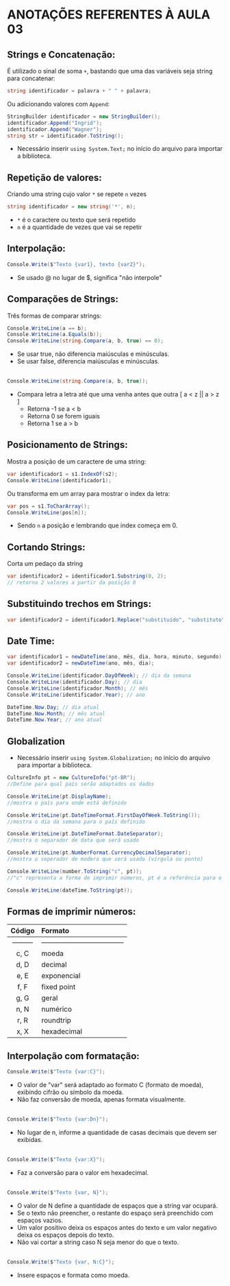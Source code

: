 # ANOTAÇÕES REFERENTES À AULA 03

## Strings e Concatenação:

É utilizado o sinal de soma `+`, bastando que uma das variáveis seja string para concatenar:

```csharp
string identificador = palavra + " " + palavra;
```

Ou adicionando valores com `Append`:

```csharp
StringBuilder identificador = new StringBuilder();
identificador.Append("Ingrid");
identificador.Append("Wagner");
string str = identificador.ToString();
```

* Necessário inserir `using System.Text;` no início do arquivo para importar a biblioteca.

## Repetição de valores:

Criando uma string cujo valor `*` se repete `n` vezes

```csharp
string identificador = new string('*', n);
```

* `*` é o caractere ou texto que será repetido
* `n` é a quantidade de vezes que vai se repetir

## Interpolação:

```csharp
Console.Write($"Texto {var1}, texto {var2}");
```

* Se usado @ no lugar de $, significa "não interpole"

## Comparações de Strings:

Três formas de comparar strings:

```csharp
Console.WriteLine(a == b);
Console.WriteLine(a.Equals(b));
Console.WriteLine(string.Compare(a, b, true) == 0);
```

* Se usar true, não diferencia maiúsculas e minúsculas.
* Se usar false, diferencia maiúsculas e minúsculas.
<br><br>

```csharp
Console.WriteLine(string.Compare(a, b, true));
```

* Compara letra a letra até que uma venha antes que outra [ a < z || a > z ]
    * Retorna -1 se a < b
    * Retorna 0 se forem iguais
    * Retorna 1 se a > b

## Posicionamento de Strings:

Mostra a posição de um caractere de uma string:

```csharp
var identificador1 = s1.IndexOf(s2);
Console.WriteLine(identificador1);
```

Ou transforma em um array para mostrar o index da letra:

```csharp
var pos = s1.ToCharArray();
Console.WriteLine(pos[n]);
```

* Sendo `n` a posição e lembrando que index começa em 0.

## Cortando Strings:

Corta um pedaço da string

```csharp
var identificador2 = identificador1.Substring(0, 2);
// retorna 2 valores a partir da posição 0
```

## Substituindo trechos em Strings:

```csharp
var identificador2 = identificador1.Replace("substituído", "substituto");
```


## Date Time:

```csharp
var identificador1 = newDateTime(ano, mês, dia, hora, minuto, segundo);
var identificador2 = newDateTime(ano, mês, dia);

Console.WriteLine(identificador.DayOfWeek); // dia da semana
Console.WriteLine(identificador.Day); // dia
Console.WriteLine(identificador.Month); // mês
Console.WriteLine(identificador.Year); // ano

DateTime.Now.Day; // dia atual
DateTime.Now.Month; // mês atual
DateTime.Now.Year; // ano atual
```


## Globalization

* Necessário inserir `using System.Globalization;` no início do arquivo para importar a biblioteca.

```csharp
CultureInfo pt = new CultureInfo("pt-BR");
//Define para qual país serão adaptados os dados

Console.WriteLine(pt.DisplayName);
//mostra o país para onde está definido

Console.WriteLine(pt.DateTimeFormat.FirstDayOfWeek.ToString());
//mostra o dia da semana para o país definido

Console.WriteLine(pt.DateTimeFormat.DateSeparator);
//mostra o separador de data que será usado

Console.WriteLine(pt.NumberFormat.CurrencyDecimalSeparator);
//mostra o seperador de modera que será usado (vírgula ou ponto)

Console.WriteLine(number.ToString("c", pt));
//"c" representa a forma de imprimir números, pt é a referência para o país definido

Console.WriteLine(dateTime.ToString(pt));
```

## Formas de imprimir números:

| Código | Formato |
|:---:|:---|
| ——— | ———————————— |
| c, C | moeda |
| d, D | decimal |
| e, E | exponencial |
| f, F | fixed point |
| g, G | geral |
| n, N | numérico |
| r, R | roundtrip |
| x, X | hexadecimal |

## Interpolação com formatação:

```csharp
Console.Write($"Texto {var:C}");
```

* O valor de "var" será adaptado ao formato C (formato de moeda), exibindo cifrão ou símbolo da moeda.
* Não faz conversão de moeda, apenas formata visualmente.
<br><br>

```csharp
Console.Write($"Texto {var:Dn}");
```

* No lugar de n, informe a quantidade de casas decimais que devem ser exibidas.
<br><br>

```csharp
Console.Write($"Texto {var:X}");
```

* Faz a conversão para o valor em hexadecimal.
<br><br>

```csharp
Console.Write($"Texto {var, N}");
```

* O valor de N define a quantidade de espaços que a string var ocupará.
* Se o texto não preencher, o restante do espaço será preenchido com espaços vazios.
* Um valor positivo deixa os espaços antes do texto e um valor negativo deixa os espaços depois do texto.
* Não vai cortar a string caso N seja menor do que o texto.
<br><br>

```csharp
Console.Write($"Texto {var, N:C}");
```

* Insere espaços e formata como moeda.